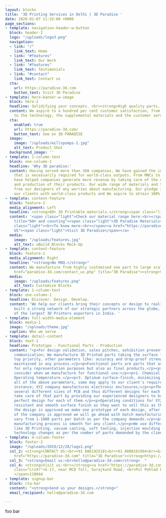 ```yaml
---
layout: blocks
title: '3D Printing Services in Delhi | 3D Paradise '
date: 2020-01-07 11:32:00 +0000
page_sections:
- template: navigation-header-w-button
  block: header-2
  logo: "/uploads/logo3.png"
  navigation:
  - link: "/"
    link_text: Home
  - link: "#features"
    link_text: Our Work
  - link: "#features"
    link_text: Testimonials
  - link: "#contact"
    link_text: Contact us
  cta:
    url: https://paradise-3d.com
    button_text: Visit 3D Paradise
- template: hero-banner-w-image
  block: hero-2
  headline: Solidifying your concepts. <br><strong>High quality parts, DELIVERED.</strong>
  content: We aspire to a hundred per cent customer satisfaction, from machines themselves
    to the technology, the supplemental materials and the customer service.
  cta:
    enabled: true
    url: https://paradise-3d.com/
    button_text: See on 3D PARADISE
  image:
    image: "/uploads/willspumps-1.jpg"
    alt_text: Product Shot
  background_image: ''
- template: 1-column-text
  block: one-column-1
  headline: 'Why 3D paradise:'
  content: Having served more than 300 companies, We have gained the industrial experience
    that is necessarily required for world-class outputs. From MNCs to startups, We
    have helped companies generate more revenue by taking care of the design, prototypes
    and production of their products. Our wide range of materials and technologies
    free our designers of any worries about manufacturing. Our pledge is to provide
    our clients with world-class products and We aspire to attain 100% customer satisfaction.
- template: content-feature
  block: feature-1
  media_alignment: Left
  headline: <strong>60+ 3D Printable materials.</strong><span class="light"><br></span>
  content: '<span class="light">Check our material range here:<br></span><a href="https://paradise-3d.com/materials.php"
    title="60+ and counting"><span class="light">3D Paradise Materials</span></a><span
    class="light"><br>To know more:<br></span><a href="https://paradise-3d.com" title="Contact
    US"><span class="light">Visit 3D Paradise</span></a>  '
  media:
    image: "/uploads/features.jpg"
    alt_text: uBuild Blocks Mock-Up
- template: content-feature
  block: feature-1
  media_alignment: Right
  headline: "<strong>No MOQ.</strong>"
  content: We manufacture from highly customised one part to large scale production.<br><a
    href="paradise-3d.com/contact_us.php" title="3D Paradise"><strong>Visit 3D Paradise</strong></a>
  media:
    image: "/uploads/features.png"
    alt_text: Customize Blocks
- template: 1-column-text
  block: one-column-1
  headline: Discover. Design. Develop.
  content: 'We help our clients bring their concepts or design to reality.<br>Having
    built a strong network of our strategic partners across the globe, We are one
    of the largest 3D Printers exporters in India. '
- template: full-width-media-element
  block: media-1
  image: "/uploads/theme.jpg"
  caption: Who we serve
- template: detail-content
  block: text-1
  headline: Prototype - Functional Parts - Production
  content: "<p>For design validation, sales pitches, exhibition presentation, investor/client
    communication; We manufacture 3D Printed parts taking the surface finish as our
    top priority, other parameters like: accuracy and drop-proof strength are always
    maintained in any process.</p><p>Functional parts are parts that are used not
    for only representation purposes but also as final products.</p><p> Things we
    consider when we manufacture for functional use:</p><p>1. Chemical resistant.</p><p>2.
    Operating temperature.</p><p>3. Optimum surface-finish, minimizing friction.</p><p></p><p>From
    all of the above parameters, some may apply to our client's requirement.</p><p>for
    instance; XYZ company manufactures electronic enclosures;</p><p>The company has
    several different sizes of PCB and thus different designs for each of them.</p><p>We
    take care of that part by providing our experienced designers to brainstorm the
    perfect design for each of them.</p><p>Operating conditions for XYZ is 90°C heat
    resistant and smooth surface finish as they want to sell this as their product.</p><p>After
    the design is approved we make one prototype of each design, after the prototype
    of the company is approved we will go ahead with batch manufacturing that can
    vary from 1-1000 parts per batch as per the company demands.</p><p>Our on-demand
    manufacturing process is smooth for any client.</p><p>We use different technologies
    like 3D Printing, vacuum casting, soft tooling, injection moulding etc</p><p>Our
    technology changes as per the number of parts demanded by the client.</p>"
- template: 4-column-footer
  block: footer-2
  image: "/uploads/2019/12/28/logo1.png"
  col_2: <strong>CONTACT US:<br>+91 8861925181<br>+91 8800161994<br><br></strong><a
    href="https://paradise-3d.com" title="3D Paradise"><strong>https://paradise-3d.com</strong></a>
  col_3: "<strong>Email us:<br>hello@paradise-3d.com</strong>  "
  col_4: <strong>Visit us:<br></strong><a href="https://paradise-3d.com" title="https://paradise-3d.com"><strong>https://paradise-3d.com</strong></a>  <br><span
    class="LrzXr">G-17, near MCD Toll, Surajkund Road, <br>Pul Pehlad Pur, New Delhi,
    </span>110044
- template: signup-bar
  block: cta-bar
  content: "<strong>Send us your designs.</strong>"
  email_recipient: hello@paradise-3d.com

---
```

foo bar